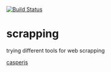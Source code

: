 [![Build Status](https://travis-ci.org/brownman/scrapping.svg?branch=master)](https://travis-ci.org/brownman/scrapping)

scrapping
=========

trying different tools for web scrapping



[casperjs](https://github.com/n1k0/casperjs/tree/master/samples)
